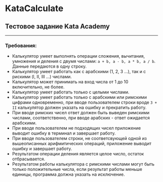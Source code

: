 # KataCalculate
## Тестовое задание Kata Academy
____

### Требования:

* Калькулятор умеет выполнять операции сложения, вычитания, умножения и деления с двумя числами: `a + b, a - b, a * b, a / b`. Данные передаются в одну строку.
* Калькулятор умеет работать как с арабскими (1, 2, 3 ...), так и с рискими (I, II, III ...) числами.
* Калькулятор может принимать на вход числа от 1 до 10 включительно, не более.
* Калькулятор умеет работать только с целыми числами.
* Калькулятор умеет работать только с арабскими или римскими цифрами одновременно, при вводе пользователем строки вроде `3 + II` калькулятор должен указать на ошибку и прекратить работу.
* При вводе римских чисел ответ должен быть выведен римскими числами, соответственно, при вводе арабских - ответ ожидается арабскими.
* При вводе пользователем не подходящих чисел приложение выводит ошибку в терминал и завершает работу.
* При вводе пользователем строки, не соответсвующей одной из вышеописанных арифмитических операций, приложение выводит ошибку и завершает работу.
* Результатом операции деления является целое число, остаток отбрасывается.
* Результатом работы калькулятора с римскими числами могут быть только положительные числа, если результат работы меньше единицы, программа должна указать на исключение.
